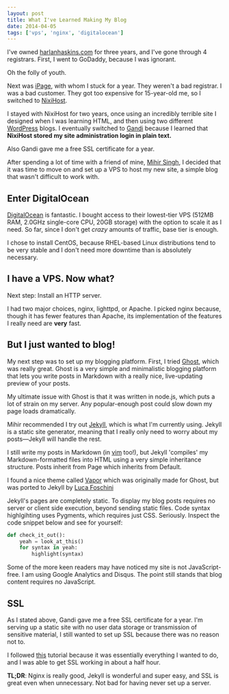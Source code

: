 ```yaml
---
layout: post
title: What I've Learned Making My Blog
date: 2014-04-05
tags: ['vps', 'nginx', 'digitalocean']
---
```


I've owned [harlanhaskins.com](http://harlanhaskins.com) for three years, and
I've gone through 4 registrars. First, I went to GoDaddy, because I was ignorant.

Oh the folly of youth.

Next was [iPage](http://ipage.com), with whom I stuck for a year. They
weren't a bad registrar. I was a bad customer. They got too expensive for
15-year-old me, so I switched to [NixiHost](http://nixihost.com).

I stayed with NixiHost for two years, once using an incredibly terrible site
I designed when I was learning HTML, and then using two different
[WordPress](http://wordpress.com) blogs. I eventually switched to
[Gandi](http://gandi.net) because I learned that **NixiHost stored my site
administration login in plain text.**

Also Gandi gave me a free SSL certificate for a year.

After spending a lot of time with a friend of mine,
[Mihir Singh](http://citruspi.io), I decided that it was time to move on and set
up a VPS to host my new site, a simple blog that wasn't difficult to work with.

## Enter DigitalOcean

[DigitalOcean](http://digitalocean.com) is fantastic. I bought access to their
lowest-tier VPS (512MB RAM, 2.0GHz single-core CPU, 20GB storage) with the option
to scale it as I need. So far, since I don't get *crazy* amounts of traffic, base
tier is enough.

I chose to install CentOS, because RHEL-based Linux distributions tend to be very
stable and I don't need more downtime than is absolutely necessary.

## I have a VPS. Now what?

Next step: Install an HTTP server.

I had two major choices, nginx, lighttpd, or Apache. I picked nginx because,
though it has fewer features than Apache, its implementation of the features I
really need are **very** fast.

## But I just wanted to blog!

My next step was to set up my blogging platform. First, I tried
[Ghost](http://ghost.org), which was really great. Ghost is a very simple
and minimalistic blogging platform that lets you write posts in Markdown with a
really nice, live-updating preview of your posts.

My ultimate issue with Ghost is that it was written in node.js, which puts a lot
of strain on my server. Any popular-enough post could slow down my page loads
dramatically.

Mihir recommended I try out [Jekyll](http://jekyllrb.com), which is what I'm
currently using. Jekyll is a static site generator, meaning that I really only
need to worry about my posts—Jekyll will handle the rest.

I still write my posts in Markdown (in [vim](http://vim.sexy) too!), but Jekyll
'compiles' my Markdown-formatted files into HTML using a very simple inheritance
structure. Posts inherit from Page which inherits from Default.

I found a nice theme called [Vapor](http://sethlilly.com) which was originally
made for Ghost, but was ported to Jekyll by
[Luca Foschini](https://github.com/LucaFoschini/jekyll-vapor)

Jekyll's pages are completely static. To display my blog posts requires no server
or client side execution, beyond sending static files. Code syntax highlgihting
uses Pygments, which requires just CSS. Seriously. Inspect the code snippet below
and see for yourself:

```python
def check_it_out():
    yeah = look_at_this()
    for syntax in yeah:
        highlight(syntax)
```

Some of the more keen readers may have noticed my site is not JavaScript-free. I am
using Google Analytics and Disqus. The point still stands that blog content requires
no JavaScript.

## SSL

As I stated above, Gandi gave me a free SSL certificate for a year. I'm serving up
a static site with no user data storage or transmission of sensitive material,
I still wanted to set up SSL because there was no reason not to.

I followed [this](https://benjeffrey.com/posts/setting-up-gandi-ssl-on-nginx) tutorial
because it was essentially everything I wanted to do, and I was able to get SSL
working in about a half hour.

**TL;DR**: Nginx is really good, Jekyll is wonderful and super easy, and SSL is great
even when unnecessary. Not bad for having never set up a server.

